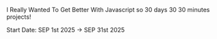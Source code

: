 I Really Wanted To Get Better With Javascript so 30 days 30 30 minutes projects!

Start Date: SEP 1st 2025 -> SEP 31st 2025
